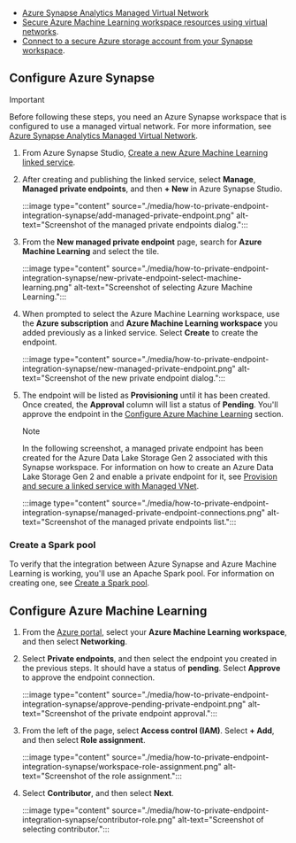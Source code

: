 * [Azure Synapse Analytics Managed Virtual Network](../synapse-analytics/security/synapse-workspace-managed-vnet.md)
* [Secure Azure Machine Learning workspace resources using virtual networks](how-to-network-security-overview.md).
* [Connect to a secure Azure storage account from your Synapse workspace](../synapse-analytics/security/connect-to-a-secure-storage-account.md).

## Configure Azure Synapse

> [!IMPORTANT]
> Before following these steps, you need an Azure Synapse workspace that is configured to use a managed virtual network. For more information, see [Azure Synapse Analytics Managed Virtual Network](../synapse-analytics/security/synapse-workspace-managed-vnet.md).

1. From Azure Synapse Studio, [Create a new Azure Machine Learning linked service](../synapse-analytics/machine-learning/quickstart-integrate-azure-machine-learning.md).
1. After creating and publishing the linked service, select __Manage__,  __Managed private endpoints__, and then __+ New__ in Azure Synapse Studio.

    :::image type="content" source="./media/how-to-private-endpoint-integration-synapse/add-managed-private-endpoint.png" alt-text="Screenshot of the managed private endpoints dialog.":::

1. From the __New managed private endpoint__ page, search for __Azure Machine Learning__ and select the tile.

    :::image type="content" source="./media/how-to-private-endpoint-integration-synapse/new-private-endpoint-select-machine-learning.png" alt-text="Screenshot of selecting Azure Machine Learning.":::

1. When prompted to select the Azure Machine Learning workspace, use the __Azure subscription__ and __Azure Machine Learning workspace__ you added previously as a linked service. Select __Create__ to create the endpoint.
    
    :::image type="content" source="./media/how-to-private-endpoint-integration-synapse/new-managed-private-endpoint.png" alt-text="Screenshot of the new private endpoint dialog.":::

1. The endpoint will be listed as __Provisioning__ until it has been created. Once created, the __Approval__ column will list a status of __Pending__. You'll approve the endpoint in the [Configure Azure Machine Learning](#configure-azure-machine-learning) section.

    > [!NOTE]
    > In the following screenshot, a managed private endpoint has been created for the Azure Data Lake Storage Gen 2 associated with this Synapse workspace. For information on how to create an Azure Data Lake Storage Gen 2 and enable a private endpoint for it, see [Provision and secure a linked service with Managed VNet](../synapse-analytics/data-integration/linked-service.md).

    :::image type="content" source="./media/how-to-private-endpoint-integration-synapse/managed-private-endpoint-connections.png" alt-text="Screenshot of the managed private endpoints list.":::

### Create a Spark pool

To verify that the integration between Azure Synapse and Azure Machine Learning is working, you'll use an Apache Spark pool. For information on creating one, see [Create a Spark pool](../synapse-analytics/quickstart-create-apache-spark-pool-portal.md).

## Configure Azure Machine Learning

1. From the [Azure portal](https://portal.azure.com), select your __Azure Machine Learning workspace__, and then select __Networking__.
1. Select __Private endpoints__, and then select the endpoint you created in the previous steps. It should have a status of __pending__. Select __Approve__ to approve the endpoint connection.

    :::image type="content" source="./media/how-to-private-endpoint-integration-synapse/approve-pending-private-endpoint.png" alt-text="Screenshot of the private endpoint approval.":::

1. From the left of the page, select __Access control (IAM)__. Select __+ Add__, and then select __Role assignment__.

    :::image type="content" source="./media/how-to-private-endpoint-integration-synapse/workspace-role-assignment.png" alt-text="Screenshot of the role assignment.":::

1. Select __Contributor__, and then select __Next__.

    :::image type="content" source="./media/how-to-private-endpoint-integration-synapse/contributor-role.png" alt-text="Screenshot of selecting contributor.":::
